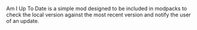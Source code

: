 Am I Up To Date is a simple mod designed to be included in modpacks to check the local version against the most recent version and notify the user of an update.
